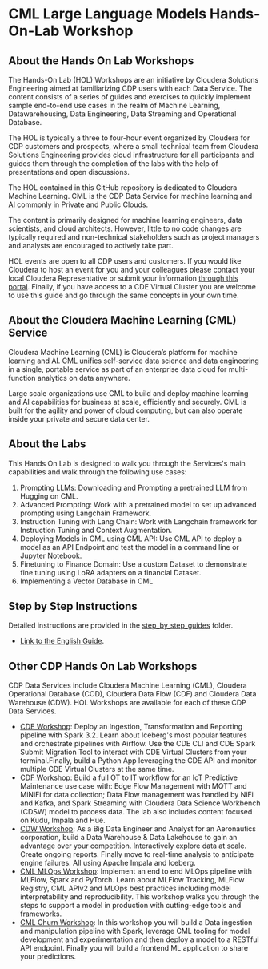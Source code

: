 # CML Large Language Models Hands-On-Lab Workshop

## About the Hands On Lab Workshops

The Hands-On Lab (HOL) Workshops are an initiative by Cloudera Solutions Engineering aimed at familiarizing CDP users with each Data Service. The content consists of a series of guides and exercises to quickly implement sample end-to-end use cases in the realm of Machine Learning, Datawarehousing, Data Engineering, Data Streaming and Operational Database.

The HOL is typically a three to four-hour event organized by Cloudera for CDP customers and prospects, where a small technical team from Cloudera Solutions Engineering provides cloud infrastructure for all participants and guides them through the completion of the labs with the help of presentations and open discussions.

The HOL contained in this GitHub repository is dedicated to Cloudera Machine Learning. CML is the CDP Data Service for machine learning and AI commonly in Private and Public Clouds.

The content is primarily designed for machine learning engineers, data scientists, and cloud architects. However, little to no code changes are typically required and non-technical stakeholders such as project managers and analysts are encouraged to actively take part.

HOL events are open to all CDP users and customers. If you would like Cloudera to host an event for you and your colleagues please contact your local Cloudera Representative or submit your information [through this portal](https://www.cloudera.com/contact-sales.html). Finally, if you have access to a CDE Virtual Cluster you are welcome to use this guide and go through the same concepts in your own time.

## About the Cloudera Machine Learning (CML) Service

Cloudera Machine Learning (CML) is Cloudera’s platform for machine learning and AI. CML unifies self-service data science and data engineering in a single, portable service as part of an enterprise data cloud for multi-function analytics on data anywhere.

Large scale organizations use CML to build and deploy machine learning and AI capabilities for business at scale, efficiently and securely. CML is built for the agility and power of cloud computing, but can also operate inside your private and secure data center.

## About the Labs

This Hands On Lab is designed to walk you through the Services's main capabilities and walk through the following use cases:

1. Prompting LLMs: Downloading and Prompting a pretrained LLM from Hugging on CML.
2. Advanced Prompting: Work with a pretrained model to set up advanced prompting using Langchain Framework.
3. Instruction Tuning with Lang Chain: Work with Langchain framework for Instruction Tuning and Context Augmentation.
4. Deploying Models in CML using CML API: Use CML API to deploy a model as an API Endpoint and test the model in a command line or Jupyter Notebook.
5. Finetuning to Finance Domain: Use a custom Dataset to demonstrate fine tuning using LoRA adapters on a financial Dataset.
6. Implementing a Vector Database in CML

## Step by Step Instructions

Detailed instructions are provided in the [step_by_step_guides](https://github.com/pdefusco/CML_LLM_HOL_Workshop/tree/main/step_by_step_guides) folder.

* [Link to the English Guide](https://github.com/pdefusco/CML_LLM_HOL_Workshop/tree/main/step_by_step_guides/english).

## Other CDP Hands On Lab Workshops

CDP Data Services include Cloudera Machine Learning (CML), Cloudera Operational Database (COD), Cloudera Data Flow (CDF) and Cloudera Data Warehouse (CDW). HOL Workshops are available for each of these CDP Data Services.

* [CDE Workshop](https://github.com/pdefusco/CDE119_ACE_WORKSHOP#cde-119-ace-hands-on-lab-workshop): Deploy an Ingestion, Transformation and Reporting pipeline with Spark 3.2. Learn about Iceberg's most popular features and orchestrate pipelines with Airflow. Use the CDE CLI and CDE Spark Submit Migration Tool to interact with CDE Virtual Clusters from your terminal.Finally, build a Python App leveraging the CDE API and monitor multiple CDE Virtual Clusters at the same time.
* [CDF Workshop](https://github.com/cloudera-labs/edge2ai-workshop): Build a full OT to IT workflow for an IoT Predictive Maintenance use case with: Edge Flow Management with MQTT and MiNiFi for data collection; Data Flow management was handled by NiFi and Kafka, and Spark Streaming with Cloudera Data Science Workbench (CDSW) model to process data. The lab also includes content focused on Kudu, Impala and Hue.
* [CDW Workshop](https://github.com/pdefusco/cdw-workshop): As a Big Data Engineer and Analyst for an Aeronautics corporation, build a Data Warehouse & Data Lakehouse to gain an advantage over your competition. Interactively explore data at scale. Create ongoing reports. Finally move to real-time analysis to anticipate engine failures. All using Apache Impala and Iceberg.
* [CML MLOps Workshop](https://github.com/pdefusco/CML_MLOps_ACE_HOL): Implement an end to end MLOps pipeline with MLFlow, Spark and PyTorch. Learn about MLFlow Tracking, MLFlow Registry, CML APIv2 and MLOps best practices including model interpretability and reproducibility. This workshop walks you through the steps to support a model in production with cutting-edge tools and frameworks.
* [CML Churn Workshop](https://github.com/ogakulov/CML_AMP_Churn_Prediction_mlflow): In this workshop you will build a Data ingestion and manipulation pipeline with Spark, leverage CML tooling for model development and experimentation and then deploy a model to a RESTful API endpoint. Finally you will build a frontend ML application to share your predictions.

